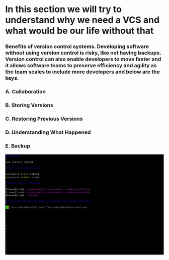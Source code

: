# 	In this section we will try to understand why we need a VCS and what would be our life without that  

   ### Benefits of version control systems. Developing software without using version control is risky, like not having backups. Version       control can also enable developers to move faster and it allows software teams to preserve efficiency and agility as the team scales to     include more developers and below are the keys.
### A.	Collaboration
### B.	Storing Versions
### C.	Restoring Previous Versions
### D.	Understanding What Happened
### E.	Backup


![vsftp](https://github.com/amarchauhan7866/Amar_Git_Assignment/blob/Amar/Git_Media_Day1/vsftpd.jpg)
